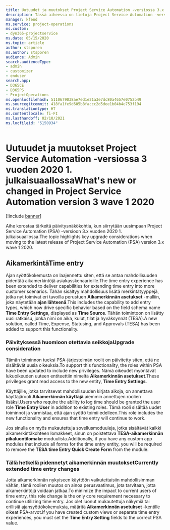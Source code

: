 ```yaml
---
title: Uutuudet ja muutokset Project Service Automation -versiossa 3.x vuoden 2020 1. julkaisuaallossa
description: Tässä aiheessa on tietoja Project Service Automation -version 3 uusista ja muuttuneista ominaisuuksista vuoden 2020 1. julkaisuaallossa.
manager: kfend
ms.service: project-operations
ms.custom:
- dyn365-projectservice
ms.date: 05/15/2020
ms.topic: article
author: stsporen
ms.author: stsporen
audience: Admin
search.audienceType:
- admin
- customizer
- enduser
search.app:
- D365CE
- D365PS
- ProjectOperations
ms.openlocfilehash: 5110679038ae7ed1e21a3e7dc80a4657e0752b49
ms.sourcegitcommit: 418fa1fe9d605b8faccc2d5dee1b04b4e753f194
ms.translationtype: HT
ms.contentlocale: fi-FI
ms.lasthandoff: 02/10/2021
ms.locfileid: "5150934"
---
```

# <a name="whats-new-or-changed-in-project-service-automation-version-3-wave-1-2020"></a><span data-ttu-id="ab803-103">Uutuudet ja muutokset Project Service Automation -versiossa 3 vuoden 2020 1. julkaisuaallossa</span><span class="sxs-lookup"><span data-stu-id="ab803-103">What's new or changed in Project Service Automation version 3 wave 1 2020</span></span>

[!include [banner](../includes/psa-now-project-operations.md)]

<span data-ttu-id="ab803-104">Aihe korostaa tärkeitä päivitysnäkökohtia, kun siirrytään uusimpaan Project Service Automation (PSA) -versioon 3.x vuoden 2020 1. julkaisuaallossa.</span><span class="sxs-lookup"><span data-stu-id="ab803-104">The topic highlights key upgrade considerations when moving to the latest release of Project Service Automation (PSA) version 3.x wave 1 2020.</span></span>

## <a name="time-entry"></a><span data-ttu-id="ab803-105">Aikamerkintä</span><span class="sxs-lookup"><span data-stu-id="ab803-105">Time entry</span></span>
<span data-ttu-id="ab803-106">Ajan syöttökokemusta on laajennettu siten, että se antaa mahdollisuuden pidentää aikamerkintöjä asiakasskenaarioille.</span><span class="sxs-lookup"><span data-stu-id="ab803-106">The time entry experience has been extended to deliver capabilities for extending time entry into more customer scenarios.</span></span> <span data-ttu-id="ab803-107">Tähän sisältyy mahdollisuus lisätä merkintätyyppejä, jotka nyt toimivat eri tavoilla perustuen **Aikamerkinnän asetukset** -malliin, joka näytetään **ajan lähteenä**.</span><span class="sxs-lookup"><span data-stu-id="ab803-107">This includes the capability to add entry types, which now drive specific behavior based on the field schema name **Time Entry Settings**, displayed as **Time Source**.</span></span> <span data-ttu-id="ab803-108">Tähän toimintoon on lisätty uusi ratkaisu, jonka nimi on aika, kulut, tilat ja hyväksynnät (TESA).</span><span class="sxs-lookup"><span data-stu-id="ab803-108">A new solution, called Time, Expense, Statusing, and Approvals (TESA) has been added to support this functionality.</span></span>

### <a name="upgrade-consideration"></a><span data-ttu-id="ab803-109">Päivityksessä huomioon otettavia seikkoja</span><span class="sxs-lookup"><span data-stu-id="ab803-109">Upgrade consideration</span></span>
<span data-ttu-id="ab803-110">Tämän toiminnon tueksi PSA-järjestelmän roolit on päivitetty siten, että ne sisältävät uusia oikeuksia.</span><span class="sxs-lookup"><span data-stu-id="ab803-110">To support this functionality, the roles within PSA have been updated to include new privileges.</span></span> <span data-ttu-id="ab803-111">Nämä oikeudet myöntävät lukuoikeuden uuteen entiteettiin nimeltä **Aikamerkinnän asetukset**.</span><span class="sxs-lookup"><span data-stu-id="ab803-111">These privileges grant read access to the new entity, **Time Entry Settings**.</span></span>

<span data-ttu-id="ab803-112">Käyttäjille, jotka tarvitsevat mahdollisuuden kirjata aikoja, on annettava käyttäjärooli **Aikamerkinnän käyttäjä** aiemmin annettujen roolien lisäksi.</span><span class="sxs-lookup"><span data-stu-id="ab803-112">Users who require the ability to log time should be granted the user role **Time Entry User** in addition to existing roles.</span></span> <span data-ttu-id="ab803-113">Tämä rooli sisältää uudet toiminnot ja varmistaa, että ajan syöttö toimii edelleen.</span><span class="sxs-lookup"><span data-stu-id="ab803-113">This role includes the new functionality and ensures that time entry will continue to work.</span></span>

<span data-ttu-id="ab803-114">Jos sinulla on myös mukautettuja sovellusmoduuleja, jotka sisältävät kaikki aikamerkintäkohteen lomakkeet, sinun on poistettava **TESA-aikamerkinnän pikaluontilomake** moduulista.</span><span class="sxs-lookup"><span data-stu-id="ab803-114">Additionally, if you have any custom app modules that include all forms for the time entry entity, you will be required to remove the **TESA time Entry Quick Create Form** from the module.</span></span>

### <a name="currently-extended-time-entry-changes"></a><span data-ttu-id="ab803-115">Tällä hetkellä pidennetyt aikamerkinnän muutokset</span><span class="sxs-lookup"><span data-stu-id="ab803-115">Currently extended time entry changes</span></span>
<span data-ttu-id="ab803-116">Jotta aikamerkinnän nykyiseen käyttöön vaikutettaisiin mahdollisimman vähän, tämä roolien muutos on ainoa perusvaatimus, jota tarvitaan, jotta aikamerkintöjä voidaan jatkaa.</span><span class="sxs-lookup"><span data-stu-id="ab803-116">To minimize the impact to current users of time entry, this role change is the only core requirement necessary to continue utilizing time entry.</span></span> <span data-ttu-id="ab803-117">Jos olet luonut mukautettuja näkymiä tai erillisiä ajansyöttökokemuksia, määritä **Aikamerkinnän asetukset** -kentille oikeat PSA-arvot.</span><span class="sxs-lookup"><span data-stu-id="ab803-117">If you have created custom views or separate time entry experiences, you must set the **Time Entry Setting** fields to the correct PSA value.</span></span>
